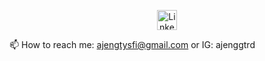 <p align="center">
<a href="https://github.com/ajenggtrd">
</p>

<p align="center">
<a href="https://www.linkedin.com/in/ajeng-tiara-dilla/"><img width="32px" alt="Linkedin" title="Linkedin" src="https://i.imgur.com/yRpa1dQ.png"/></a>
  
📫 How to reach me: ajengtysfi@gmail.com or IG: ajenggtrd

<!---
ajenggtrd/ajenggtrd is a ✨ special ✨ repository because its `README.md` (this file) appears on your GitHub profile.
You can click the Preview link to take a look at your changes.
--->
